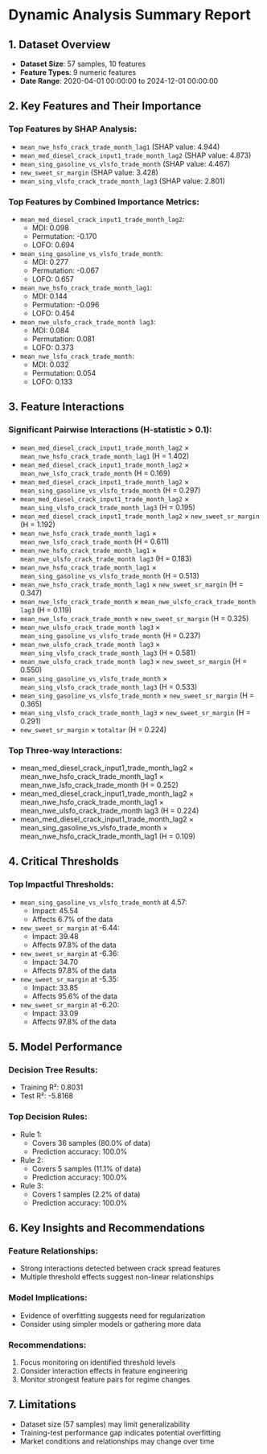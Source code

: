 # Dynamic Analysis Summary Report

## 1. Dataset Overview
- **Dataset Size**: 57 samples, 10 features
- **Feature Types**: 9 numeric features
- **Date Range**: 2020-04-01 00:00:00 to 2024-12-01 00:00:00

## 2. Key Features and Their Importance

### Top Features by SHAP Analysis:
- `mean_nwe_hsfo_crack_trade_month_lag1` (SHAP value: 4.944)
- `mean_med_diesel_crack_input1_trade_month_lag2` (SHAP value: 4.873)
- `mean_sing_gasoline_vs_vlsfo_trade_month` (SHAP value: 4.467)
- `new_sweet_sr_margin` (SHAP value: 3.428)
- `mean_sing_vlsfo_crack_trade_month_lag3` (SHAP value: 2.801)

### Top Features by Combined Importance Metrics:
- `mean_med_diesel_crack_input1_trade_month_lag2`:
  - MDI: 0.098
  - Permutation: -0.170
  - LOFO: 0.694
- `mean_sing_gasoline_vs_vlsfo_trade_month`:
  - MDI: 0.277
  - Permutation: -0.067
  - LOFO: 0.657
- `mean_nwe_hsfo_crack_trade_month_lag1`:
  - MDI: 0.144
  - Permutation: -0.096
  - LOFO: 0.454
- `mean_nwe_ulsfo_crack_trade_month lag3`:
  - MDI: 0.084
  - Permutation: 0.081
  - LOFO: 0.373
- `mean_nwe_lsfo_crack_trade_month`:
  - MDI: 0.032
  - Permutation: 0.054
  - LOFO: 0.133

## 3. Feature Interactions

### Significant Pairwise Interactions (H-statistic > 0.1):
- `mean_med_diesel_crack_input1_trade_month_lag2` × `mean_nwe_hsfo_crack_trade_month_lag1` (H = 1.402)
- `mean_med_diesel_crack_input1_trade_month_lag2` × `mean_nwe_lsfo_crack_trade_month` (H = 0.169)
- `mean_med_diesel_crack_input1_trade_month_lag2` × `mean_sing_gasoline_vs_vlsfo_trade_month` (H = 0.297)
- `mean_med_diesel_crack_input1_trade_month_lag2` × `mean_sing_vlsfo_crack_trade_month_lag3` (H = 0.195)
- `mean_med_diesel_crack_input1_trade_month_lag2` × `new_sweet_sr_margin` (H = 1.192)
- `mean_nwe_hsfo_crack_trade_month_lag1` × `mean_nwe_lsfo_crack_trade_month` (H = 0.611)
- `mean_nwe_hsfo_crack_trade_month_lag1` × `mean_nwe_ulsfo_crack_trade_month lag3` (H = 0.183)
- `mean_nwe_hsfo_crack_trade_month_lag1` × `mean_sing_gasoline_vs_vlsfo_trade_month` (H = 0.513)
- `mean_nwe_hsfo_crack_trade_month_lag1` × `new_sweet_sr_margin` (H = 0.347)
- `mean_nwe_lsfo_crack_trade_month` × `mean_nwe_ulsfo_crack_trade_month lag3` (H = 0.119)
- `mean_nwe_lsfo_crack_trade_month` × `new_sweet_sr_margin` (H = 0.325)
- `mean_nwe_ulsfo_crack_trade_month lag3` × `mean_sing_gasoline_vs_vlsfo_trade_month` (H = 0.237)
- `mean_nwe_ulsfo_crack_trade_month lag3` × `mean_sing_vlsfo_crack_trade_month_lag3` (H = 0.581)
- `mean_nwe_ulsfo_crack_trade_month lag3` × `new_sweet_sr_margin` (H = 0.550)
- `mean_sing_gasoline_vs_vlsfo_trade_month` × `mean_sing_vlsfo_crack_trade_month_lag3` (H = 0.533)
- `mean_sing_gasoline_vs_vlsfo_trade_month` × `new_sweet_sr_margin` (H = 0.365)
- `mean_sing_vlsfo_crack_trade_month_lag3` × `new_sweet_sr_margin` (H = 0.291)
- `new_sweet_sr_margin` × `totaltar` (H = 0.224)

### Top Three-way Interactions:
- mean_med_diesel_crack_input1_trade_month_lag2 × mean_nwe_hsfo_crack_trade_month_lag1 × mean_nwe_lsfo_crack_trade_month (H = 0.252)
- mean_med_diesel_crack_input1_trade_month_lag2 × mean_nwe_hsfo_crack_trade_month_lag1 × mean_nwe_ulsfo_crack_trade_month lag3 (H = 0.224)
- mean_med_diesel_crack_input1_trade_month_lag2 × mean_sing_gasoline_vs_vlsfo_trade_month × mean_nwe_hsfo_crack_trade_month_lag1 (H = 0.109)

## 4. Critical Thresholds

### Top Impactful Thresholds:
- `mean_sing_gasoline_vs_vlsfo_trade_month` at 4.57:
  - Impact: 45.54
  - Affects 6.7% of the data
- `new_sweet_sr_margin` at -6.44:
  - Impact: 39.48
  - Affects 97.8% of the data
- `new_sweet_sr_margin` at -6.36:
  - Impact: 34.70
  - Affects 97.8% of the data
- `new_sweet_sr_margin` at -5.35:
  - Impact: 33.85
  - Affects 95.6% of the data
- `new_sweet_sr_margin` at -6.20:
  - Impact: 33.09
  - Affects 97.8% of the data

## 5. Model Performance

### Decision Tree Results:
- Training R²: 0.8031
- Test R²: -5.8168

### Top Decision Rules:
- Rule 1:
  - Covers 36 samples (80.0% of data)
  - Prediction accuracy: 100.0%
- Rule 2:
  - Covers 5 samples (11.1% of data)
  - Prediction accuracy: 100.0%
- Rule 3:
  - Covers 1 samples (2.2% of data)
  - Prediction accuracy: 100.0%

## 6. Key Insights and Recommendations

### Feature Relationships:
- Strong interactions detected between crack spread features
- Multiple threshold effects suggest non-linear relationships

### Model Implications:
- Evidence of overfitting suggests need for regularization
- Consider using simpler models or gathering more data

### Recommendations:
1. Focus monitoring on identified threshold levels
2. Consider interaction effects in feature engineering
3. Monitor strongest feature pairs for regime changes
## 7. Limitations
- Dataset size (57 samples) may limit generalizability
- Training-test performance gap indicates potential overfitting
- Market conditions and relationships may change over time
